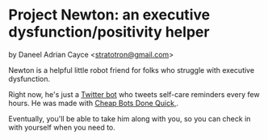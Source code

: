 # Project Newton: an executive dysfunction/positivity helper
by Daneel Adrian Cayce <<stratotron@gmail.com>>

Newton is a helpful little robot friend for folks who struggle with executive dysfunction.

Right now, he's just a [Twitter bot](https://twitter.com/HelloNewtonBot) who tweets self-care reminders every few hours. He was made with [Cheap Bots Done Quick,](https://cheapbotsdonequick.com).

Eventually, you'll be able to take him along with you, so you can check in with yourself when you need to.

